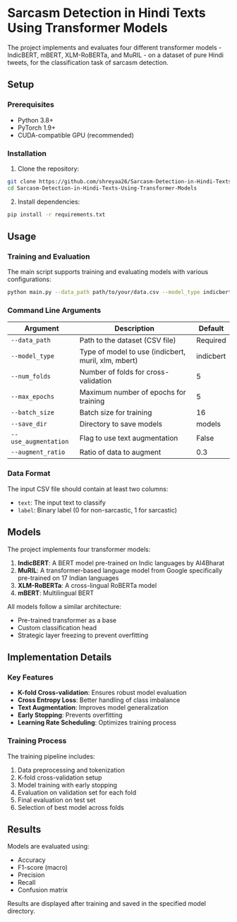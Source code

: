 # Sarcasm Detection in Hindi Texts Using Transformer Models

The project implements and evaluates four different transformer models - IndicBERT, mBERT, XLM-RoBERTa, and MuRIL - on a dataset of pure Hindi tweets, for the classification task of sarcasm detection.

## Setup

### Prerequisites
- Python 3.8+
- PyTorch 1.9+
- CUDA-compatible GPU (recommended)

### Installation

1. Clone the repository:
```bash
git clone https://github.com/shreyaa26/Sarcasm-Detection-in-Hindi-Texts-Using-Transformer-Models.git
cd Sarcasm-Detection-in-Hindi-Texts-Using-Transformer-Models
```

2. Install dependencies:
```bash
pip install -r requirements.txt
```

## Usage

### Training and Evaluation

The main script supports training and evaluating models with various configurations:

```bash
python main.py --data_path path/to/your/data.csv --model_type indicbert
```

### Command Line Arguments

| Argument | Description | Default |
|----------|-------------|---------|
| `--data_path` | Path to the dataset (CSV file) | Required |
| `--model_type` | Type of model to use (indicbert, muril, xlm, mbert) | indicbert |
| `--num_folds` | Number of folds for cross-validation | 5 |
| `--max_epochs` | Maximum number of epochs for training | 5 |
| `--batch_size` | Batch size for training | 16 |
| `--save_dir` | Directory to save models | models |
| `--use_augmentation` | Flag to use text augmentation | False |
| `--augment_ratio` | Ratio of data to augment | 0.3 |

### Data Format

The input CSV file should contain at least two columns:
- `text`: The input text to classify
- `label`: Binary label (0 for non-sarcastic, 1 for sarcastic)

## Models

The project implements four transformer models:

1. **IndicBERT**: A BERT model pre-trained on Indic languages by AI4Bharat
2. **MuRIL**: A transformer-based language model from Google specifically pre-trained on 17 Indian languages
3. **XLM-RoBERTa**: A cross-lingual RoBERTa model
4. **mBERT**: Multilingual BERT

All models follow a similar architecture:
- Pre-trained transformer as a base
- Custom classification head
- Strategic layer freezing to prevent overfitting

## Implementation Details

### Key Features

- **K-fold Cross-validation**: Ensures robust model evaluation
- **Cross Entropy Loss**: Better handling of class imbalance
- **Text Augmentation**: Improves model generalization
- **Early Stopping**: Prevents overfitting
- **Learning Rate Scheduling**: Optimizes training process

### Training Process

The training pipeline includes:
1. Data preprocessing and tokenization
2. K-fold cross-validation setup
3. Model training with early stopping
4. Evaluation on validation set for each fold
5. Final evaluation on test set
6. Selection of best model across folds

## Results

Models are evaluated using:
- Accuracy
- F1-score (macro)
- Precision
- Recall
- Confusion matrix

Results are displayed after training and saved in the specified model directory.
